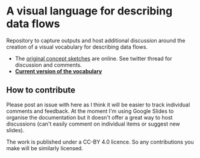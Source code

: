 # A visual language for describing data flows

Repository to capture outputs and host additional discussion around the creation of a visual vocabulary for describing data flows.

* The [original concept sketches](https://twitter.com/ldodds/status/905497575700226049) are online. See twitter thread for discussion and comments.
* **[Current version of the vocabulary](https://docs.google.com/presentation/d/10kRgCDIckP2rkCVP-1bbv0QlqhjiJb3MnVyvA-T8jUI/edit?usp=sharing)**

## How to contribute

Please post an issue with here as I think it will be easier to track individual comments and feedback. At the moment I'm using Google Slides to organise the documentation but it doesn't offer a great way to host discussions (can't easily comment on individual items or suggest new slides).

The work is published under a CC-BY 4.0 licence. So any contributions you make will be similarly licensed.
